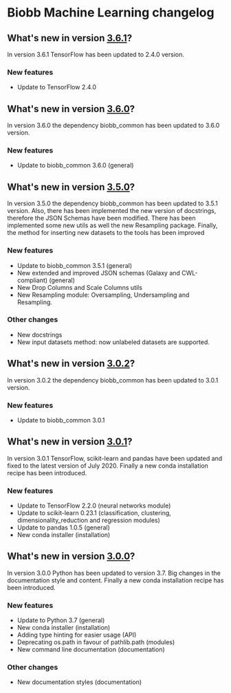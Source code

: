 # Biobb Machine Learning changelog

## What's new in version [3.6.1](https://github.com/bioexcel/biobb_ml/releases/tag/v3.6.1)?
In version 3.6.1 TensorFlow has been updated to 2.4.0 version. 

### New features

* Update to TensorFlow 2.4.0

## What's new in version [3.6.0](https://github.com/bioexcel/biobb_ml/releases/tag/v3.6.0)?
In version 3.6.0 the dependency biobb_common has been updated to 3.6.0 version. 

### New features

* Update to biobb_common 3.6.0 (general)

## What's new in version [3.5.0](https://github.com/bioexcel/biobb_ml/releases/tag/v3.5.0)?
In version 3.5.0 the dependency biobb_common has been updated to 3.5.1 version. Also, there has been implemented the new version of docstrings, therefore the JSON Schemas have been modified. There has been implemented some new utils as well the new Resampling package. Finally, the method for inserting new datasets to the tools has been improved

### New features

* Update to biobb_common 3.5.1 (general)
* New extended and improved JSON schemas (Galaxy and CWL-compliant) (general)
* New Drop Columns and Scale Columns utils
* New Resampling module: Oversampling, Undersampling and Resampling.

### Other changes

* New docstrings
* New input datasets method: now unlabeled datasets are supported.

## What's new in version [3.0.2](https://github.com/bioexcel/biobb_ml/releases/tag/v3.0.2)?
In version 3.0.2 the dependency biobb_common has been updated to 3.0.1 version.

### New features

* Update to biobb_common 3.0.1

## What's new in version [3.0.1](https://github.com/bioexcel/biobb_ml/releases/tag/v3.0.1)?
In version 3.0.1 TensorFlow, scikit-learn and pandas have been updated and fixed to the latest version of July 2020. Finally a new conda installation recipe has been introduced.

### New features

* Update to TensorFlow 2.2.0 (neural networks module)
* Update to scikit-learn 0.23.1 (classification, clustering, dimensionality_reduction and regression modules)
* Update to pandas 1.0.5 (general)
* New conda installer (installation)

## What's new in version [3.0.0](https://github.com/bioexcel/biobb_ml/releases/tag/v3.0.0)?
In version 3.0.0 Python has been updated to version 3.7. Big changes in the documentation style and content. Finally a new conda installation recipe has been introduced.

### New features

* Update to Python 3.7 (general)
* New conda installer (installation)
* Adding type hinting for easier usage (API)
* Deprecating os.path in favour of pathlib.path (modules)
* New command line documentation (documentation)

### Other changes

* New documentation styles (documentation)